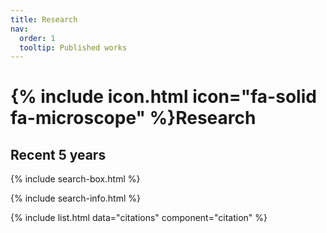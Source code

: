 ```yaml
---
title: Research
nav:
  order: 1
  tooltip: Published works
---
```


# {% include icon.html icon="fa-solid fa-microscope" %}Research

## Recent 5 years

{% include search-box.html %}

{% include search-info.html %}

{% include list.html data="citations" component="citation" %}
